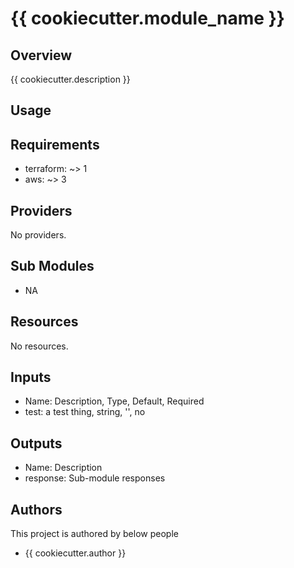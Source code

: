 # {{ cookiecutter.module_name }}
## Overview

{{ cookiecutter.description }}

## Usage

## Requirements

- terraform: ~> 1
- aws: ~> 3

## Providers

No providers.

## Sub Modules

- NA

## Resources

No resources.

## Inputs

- Name: Description, Type, Default, Required
- test: a test thing, string, '', no

## Outputs

- Name:	Description
- response: Sub-module responses

## Authors

This project is authored by below people

- {{ cookiecutter.author }}
